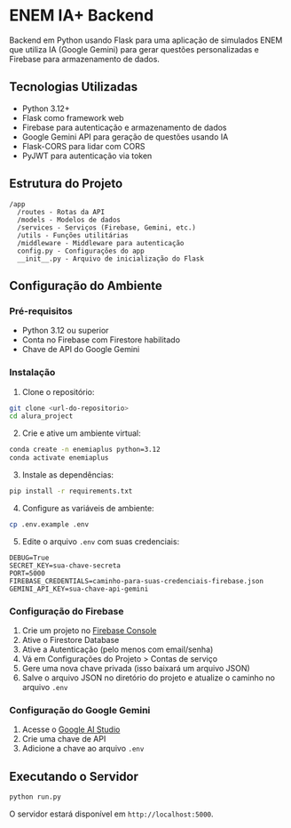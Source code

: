 # ENEM IA+ Backend

Backend em Python usando Flask para uma aplicação de simulados ENEM que utiliza IA (Google Gemini) para gerar questões personalizadas e Firebase para armazenamento de dados.

## Tecnologias Utilizadas

- Python 3.12+
- Flask como framework web
- Firebase para autenticação e armazenamento de dados
- Google Gemini API para geração de questões usando IA
- Flask-CORS para lidar com CORS
- PyJWT para autenticação via token

## Estrutura do Projeto

```
/app
  /routes - Rotas da API
  /models - Modelos de dados
  /services - Serviços (Firebase, Gemini, etc.)
  /utils - Funções utilitárias
  /middleware - Middleware para autenticação
  config.py - Configurações do app
  __init__.py - Arquivo de inicialização do Flask
```

## Configuração do Ambiente

### Pré-requisitos

- Python 3.12 ou superior
- Conta no Firebase com Firestore habilitado
- Chave de API do Google Gemini

### Instalação

1. Clone o repositório:
```bash
git clone <url-do-repositorio>
cd alura_project
```

2. Crie e ative um ambiente virtual:
```bash
conda create -n enemiaplus python=3.12
conda activate enemiaplus
```

3. Instale as dependências:
```bash
pip install -r requirements.txt
```

4. Configure as variáveis de ambiente:
```bash
cp .env.example .env
```

5. Edite o arquivo `.env` com suas credenciais:
```
DEBUG=True
SECRET_KEY=sua-chave-secreta
PORT=5000
FIREBASE_CREDENTIALS=caminho-para-suas-credenciais-firebase.json
GEMINI_API_KEY=sua-chave-api-gemini
```

### Configuração do Firebase

1. Crie um projeto no [Firebase Console](https://console.firebase.google.com/)
2. Ative o Firestore Database
3. Ative a Autenticação (pelo menos com email/senha)
4. Vá em Configurações do Projeto > Contas de serviço
5. Gere uma nova chave privada (isso baixará um arquivo JSON)
6. Salve o arquivo JSON no diretório do projeto e atualize o caminho no arquivo `.env`

### Configuração do Google Gemini

1. Acesse o [Google AI Studio](https://makersuite.google.com/app/apikey)
2. Crie uma chave de API
3. Adicione a chave ao arquivo `.env`

## Executando o Servidor

```bash
python run.py
```

O servidor estará disponível em `http://localhost:5000`.



